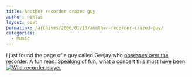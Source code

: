 ```yaml
---
title: Another recorder crazed guy
author: niklas
layout: post
permalink: /archives/2006/01/13/another-recorder-crazed-guy/
categories:
  - Music
---
```

<p>I just found the page of a guy called Geejay who <a href="http://palabok.com/2005/11/my-recorder-obsession/">obsesses over the recorder</a>. A fun read. Speaking of fun, what a concert this must have been: <a href="http://www.chilangabanda.com/2005/08/24/horacio-franco-y-victor-flores-en-la-sala-nezahualcoyotl/"><img src="http://chilangabanda.com/picts/hfranco.jpg" alt="Wild recorder player"/></a></p>
